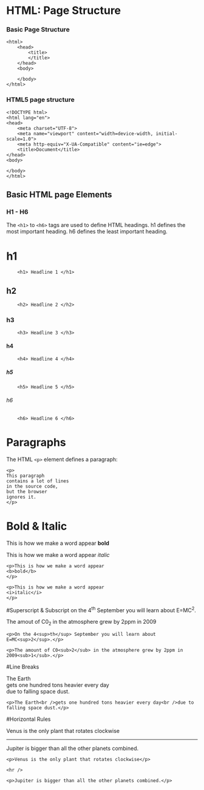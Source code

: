 # HTML: Page Structure

### Basic Page Structure
```
<html>
    <head>
        <title>
        </title>
    </head>
    <body>

    </body>
</html>
```

### HTML5 page structure

```
<!DOCTYPE html>
<html lang="en">
<head>
    <meta charset="UTF-8">
    <meta name="viewport" content="width=device-width, initial-scale=1.0">
    <meta http-equiv="X-UA-Compatible" content="ie=edge">
    <title>Document</title>
</head>
<body>
    
</body>
</html>
```
## Basic HTML page Elements
### H1 - H6
The `<h1>` to `<h6>` tags are used to define HTML headings.
h1 defines the most important heading. h6 defines the least important heading.



# h1
```
    <h1> Headline 1 </h1>
```

## h2
```
    <h2> Headline 2 </h2>
```

### h3
```
    <h3> Headline 3 </h3>
```

#### h4
```
    <h4> Headline 4 </h4>
```

##### h5
```
    <h5> Headline 5 </h5>
```

###### h6
```
    <h6> Headline 6 </h6>
```

# Paragraphs
The HTML `<p>` element defines a paragraph:
```
<p>
This paragraph
contains a lot of lines
in the source code,
but the browser 
ignores it.
</p>

```

# Bold & Italic
This is how we make a word appear **bold**

This is how we make a word appear *italic*

```
<p>This is how we make a word appear 
<b>bold</b>
</p>

<p>This is how we make a word appear 
<i>italic</i>
</p>
```

#Superscript & Subscript
on the 4<sup>th</sup> September you will learn about E=MC<sup>2</sup>.

The amout of C0<sub>2</sub> in the atmosphere grew by 2ppm in 2009

```
<p>On the 4<sup>th</sup> September you will learn about E=MC<sup>2</sup>.</p>

<p>The amount of C0<sub>2</sub> in the atmosphere grew by 2ppm in
2009<sub>1</sub>.</p>

```
#Line Breaks
<p>The Earth<br />gets one hundred tons heavier every day<br />due to falling space dust.</p>

```
<p>The Earth<br />gets one hundred tons heavier every day<br />due to falling space dust.</p>
```
#Horizontal Rules
<p>Venus is the only plant that rotates clockwise</p>

<hr />

<p>Jupiter is bigger than all the other planets combined.</p>

```
<p>Venus is the only plant that rotates clockwise</p>

<hr />

<p>Jupiter is bigger than all the other planets combined.</p>

```


